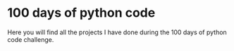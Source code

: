 # 100 days of python code

Here you will find all the projects I have done during the 100 days of python code challenge.